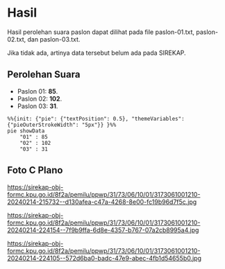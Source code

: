 # Hasil

Hasil perolehan suara paslon dapat dilihat pada file paslon-01.txt, paslon-02.txt, dan paslon-03.txt.

Jika tidak ada, artinya data tersebut belum ada pada SIREKAP.

## Perolehan Suara

 * Paslon 01: **85**.
 * Paslon 02: **102**.
 * Paslon 03: **31**.

```mermaid
%%{init: {"pie": {"textPosition": 0.5}, "themeVariables": {"pieOuterStrokeWidth": "5px"}} }%%
pie showData
    "01" : 85
    "02" : 102
    "03" : 31
```
## Foto C Plano

https://sirekap-obj-formc.kpu.go.id/8f2a/pemilu/ppwp/31/73/06/10/01/3173061001210-20240214-215732--d130afea-c47a-4268-8e00-fc19b96d7f5c.jpg

https://sirekap-obj-formc.kpu.go.id/8f2a/pemilu/ppwp/31/73/06/10/01/3173061001210-20240214-224154--7f9b9ffa-6d8e-4357-b767-07a2cb8995a4.jpg

https://sirekap-obj-formc.kpu.go.id/8f2a/pemilu/ppwp/31/73/06/10/01/3173061001210-20240214-224105--572d6ba0-badc-47e9-abec-4fb1d54655b0.jpg
